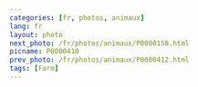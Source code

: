 ```yaml
---
categories: [fr, photos, animaux]
lang: fr
layout: photo
next_photo: /fr/photos/animaux/P0000158.html
picname: P0000410
prev_photo: /fr/photos/animaux/P0000412.html
tags: [Farm]
---
```

